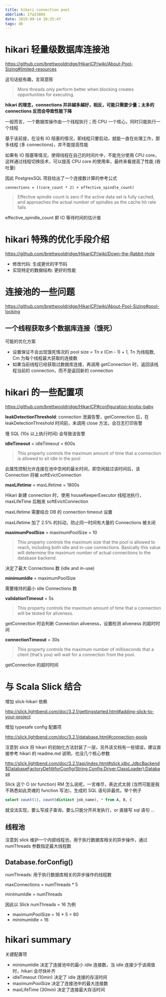 ```yaml
---
title: hikari connection pool
abbrlink: 27a23804
date: 2019-09-14 10:25:47
tags: db
---
```


# hikari 轻量级数据库连接池

https://github.com/brettwooldridge/HikariCP/wiki/About-Pool-Sizing#limited-resources

这句话挺有趣，言简意赅

> More threads only perform better when blocking creates opportunities for executing.

**hikari 的理念，connections 并非越多越好，相反，可能只需要少量；太多的 connections 反而会导致性能下降**

一般而言，一个数据库操作由一个线程执行；而 CPU 一个核心，同时只能执行一个线程

基于该前提，在没有 IO 阻塞的情况，即线程只要启动，就能一直在处理工作，那多线程 (多 connections)，并不能提高性能

如果有 IO 阻塞等情况，使得线程在自己的时间片中，不能充分使用 CPU core，这样通过线程切换技术，可以提高 CPU core 的使用率，最终来看提高了性能 (吞吐量)

因此 PostgresSQL 项目给出了一个连接数计算的参考公式

```
connections = ((core_count * 2) + effective_spindle_count)
```

> Effective spindle count is zero if
> the active data set is fully cached, and approaches the actual number of spindles
> as the cache hit rate falls

effective_spindle_count 即 IO 等待时间的估计值

# hikari 特殊的优化手段介绍

https://github.com/brettwooldridge/HikariCP/wiki/Down-the-Rabbit-Hole

* 修改代码: 生成更优的字节码
* 实现特定的数据结构: 更好的性能

# 连接池的一些问题

https://github.com/brettwooldridge/HikariCP/wiki/About-Pool-Sizing#pool-locking

## 一个线程获取多个数据库连接（饿死）

可能的优化方案

* 设置保证不会出现饿死情况的 pool size = Tn x (Cm - 1) + 1, Tn 为线程数, Cm 为每个线程最大获取的连接数
* 如果当前线程已经获取过数据库连接，再调用 getConnection 时，返回该线程当前的 connection，而不是返回新的 connection

# hikari 的一些配置项

https://github.com/brettwooldridge/HikariCP#configuration-knobs-baby

**leakDetectionThreshold**: connection 泄漏告警，getConnection 后，在 leakDetectionThreshold 时间前，未调用 close 方法，会日志打印告警

慢 SQL (10s 以上执行时间) 会导致该告警

**idleTimeout** = idleTimeout = 600s

> This property controls the maximum amount of time that a connection is allowed to sit idle in the pool

此属性控制允许连接在池中空闲的最长时间，即空闲超过该时间后，该 Connection 将被 softEvictConnection

**maxLifetime** = maxLifetime = 1800s

Hikari 新建 connection 时，使用 houseKeeperExecutor 线程池执行，maxLifeTime 后触发 softEvictConnection

maxLifetime 需要结合 DB 的 connection timeout 设置

maxLifetime 加了 2.5% 的抖动，防止同一时间有大量的 Connections 被关闭

**maximumPoolSize** = maximumPoolSize = 10

> This property controls the maximum size that the pool is allowed to reach, including both idle and in-use connections. Basically this value will determine the maximum number of actual connections to the database backend.

决定了最大 Connections 数 (idle and in-use)

**minimumIdle** = maximumPoolSize

需要维持的最小 idle Connections 数

**validationTimeout** = 5s

> This property controls the maximum amount of time that a connection will be tested for aliveness.

getConnection 时会判断 Connection aliveness，设置检测 aliveness 的超时时间

**connectionTimeout** = 30s

> This property controls the maximum number of milliseconds that a client (that’s you) will wait for a connection from the pool.

getConnection 的超时时间

# 与 Scala Slick 结合

增加 slick-hikari 依赖

http://slick.lightbend.com/doc/3.2.1/gettingstarted.html#adding-slick-to-your-project

增加 typesafe config 配置项

http://slick.lightbend.com/doc/3.2.1/database.html#connection-pools

注意到 slick 将 hikari 的初始化方法封装了一层，另外该文档有一些错误，建议直接参考 hikari 的 readme.md 说明，也没几个核心参数

http://slick.lightbend.com/doc/3.2.1/api/index.html#slick.jdbc.JdbcBackend$DatabaseFactoryDef@forConfig(String,Config,Driver,ClassLoader):Database

Slick 这个 O (or function) RM 怎么说呢，一言难尽，表达式太弱 (当然可能是我不熟悉如此灵魂的 function 写法)，生成的 SQL 语句非最优。举个例子

```sql
select count(1), count(distinct job_name), * from A, B, C
```

就没法实现，要么写成子查询，要么只能分开并发执行，or 直接写 sql 语句 …

## 线程池

注意到 slick 维护一个内部线程池，用于执行数据库相关的异步操作，通过 numThreads 参数指定最大线程数

## Database.forConfig()

numThreads: 用于执行数据库相关的异步操作的线程数

maxConnections = numThreads * 5

minimumIdle = numThreads

因此以 Slick numThreads = 16 为例

* maximumPoolSize = 16 * 5 = 80
* minimumIdle = 16

# hikari summary

关键配置项

* minimumIdle 决定了连接池中的最小 idle 连接数，当 idle 连接少于该阈值时，hikari 会尽快补齐
* idleTimeout (10min) 决定了 idle 连接的存活时间
* maximumPoolSize 决定了连接池中的最大连接数
* maxLifeTime (30min) 决定了连接最大存活时间

